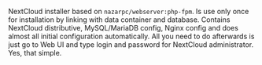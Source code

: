 NextCloud installer based on `nazarpc/webserver:php-fpm`.
Is use only once for installation by linking with data container and database.
Contains NextCloud distributive, MySQL/MariaDB config, Nginx config and does almost all initial configuration automatically.
All you need to do afterwards is just go to Web UI and type login and password for NextCloud administrator. Yes, that simple.
